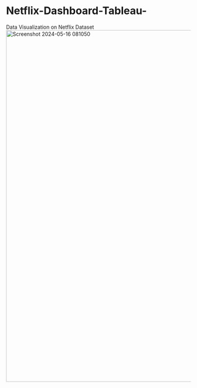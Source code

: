 # Netflix-Dashboard-Tableau-
Data Visualization on Netflix Dataset 
<img width="960" alt="Screenshot 2024-05-16 081050" src="https://github.com/Shravan356/Netflix-Dashboard-Tableau/assets/109405578/e0311277-a0f7-400c-a864-d45ef3ff6057">

